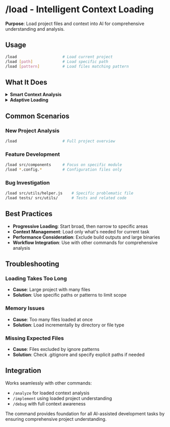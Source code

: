 # /load - Intelligent Context Loading

**Purpose**: Load project files and context into AI for comprehensive understanding and analysis.

## Usage

```bash
/load                    # Load current project
/load [path]             # Load specific path  
/load [pattern]          # Load files matching pattern
```

## What It Does

<details>
<summary><strong>Smart Context Analysis</strong></summary>

Intelligently analyzes and loads project context:

- **File Dependencies**: Understands import/require relationships
- **Recent Changes**: Prioritizes recently modified files
- **Project Structure**: Maps directory hierarchy and key files
- **Semantic Understanding**: Groups related functionality together

</details>

<details>
<summary><strong>Adaptive Loading</strong></summary>

Optimizes loading based on project characteristics:

- **Size Management**: Handles large projects through selective loading
- **Type Recognition**: Identifies and prioritizes source code over generated files  
- **Context Relevance**: Focuses on files most relevant to current work
- **Memory Efficiency**: Balances comprehensive context with performance

</details>

## Common Scenarios

### New Project Analysis
```bash
/load                    # Full project overview
```

### Feature Development  
```bash
/load src/components     # Focus on specific module
/load *.config.*         # Configuration files only
```

### Bug Investigation
```bash
/load src/utils/helper.js    # Specific problematic file
/load tests/ src/utils/      # Tests and related code
```

## Best Practices

- **Progressive Loading**: Start broad, then narrow to specific areas
- **Context Management**: Load only what's needed for current task  
- **Performance Consideration**: Exclude build outputs and large binaries
- **Workflow Integration**: Use with other commands for comprehensive analysis

## Troubleshooting

### Loading Takes Too Long
- **Cause**: Large project with many files
- **Solution**: Use specific paths or patterns to limit scope

### Memory Issues
- **Cause**: Too many files loaded at once  
- **Solution**: Load incrementally by directory or file type

### Missing Expected Files
- **Cause**: Files excluded by ignore patterns
- **Solution**: Check .gitignore and specify explicit paths if needed

## Integration

Works seamlessly with other commands:
- `/analyze` for loaded context analysis
- `/implement` using loaded project understanding
- `/debug` with full context awareness

The command provides foundation for all AI-assisted development tasks by ensuring comprehensive project understanding.
